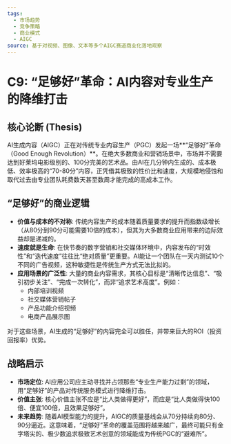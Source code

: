 ```yaml
---
tags:
  - 市场趋势
  - 竞争策略
  - 商业模式
  - AIGC
source: 基于对视频、图像、文本等多个AIGC赛道商业化落地观察
---
```


# C9: “足够好”革命：AI内容对专业生产的降维打击

## 核心论断 (Thesis)
AI生成内容（AIGC）正在对传统专业内容生产（PGC）发起一场**“足够好”革命（Good Enough Revolution）**。在绝大多数商业和营销场景中，市场并不需要达到好莱坞电影级别的、100分完美的艺术品。由AI在几分钟内生成的、成本极低、效率极高的“70-80分”内容，正凭借其极致的性价比和速度，大规模地侵蚀和取代过去由专业团队耗费数天甚至数周才能完成的高成本工作。

## “足够好”的商业逻辑
- **价值与成本的不对称**: 传统内容生产的成本随着质量要求的提升而指数级增长（从80分到90分可能需要10倍的成本），但其为大多数商业应用带来的边际效益却是递减的。
- **速度就是生命**: 在快节奏的数字营销和社交媒体环境中，内容发布的“时效性”和“迭代速度”往往比“绝对质量”更重要。AI能让一个团队在一天内测试10个不同的广告视频，这种敏捷性是传统生产方式无法比拟的。
- **应用场景的广泛性**: 大量的商业内容需求，其核心目标是“清晰传达信息”、“吸引初步关注”、“完成一次转化”，而非“追求艺术高度”。例如：
    - 内部培训视频
    - 社交媒体营销帖子
    - 产品功能介绍视频
    - 电商产品展示图

对于这些场景，AI生成的“足够好”的内容完全可以胜任，并带来巨大的ROI（投资回报率）优势。

## 战略启示
- **市场定位**: AI应用公司应主动寻找并占领那些“专业生产能力过剩”的领域，用“足够好”的产品对传统服务模式进行降维打击。
- **价值主张**: 核心价值主张不应是“比人类做得更好”，而应是“比人类做得快100倍、便宜100倍，且效果足够好”。
- **未来趋势**: 随着AI模型能力的提升，AIGC的质量基线会从70分持续向80分、90分逼近。这意味着，“足够好”革命的覆盖范围将越来越广，最终可能只有金字塔尖的、极少数追求极致艺术创意的领域能成为传统PGC的“避难所”。 